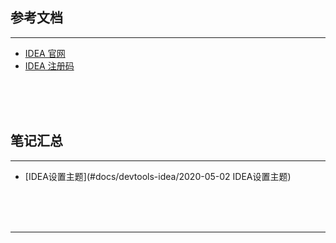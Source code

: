 ## 参考文档

---

* [IDEA 官网](https://www.jetbrains.com/idea/)
* [IDEA 注册码](http://idea.lanyus.com/)



<br/><br/><br/>



## 笔记汇总

---

* [IDEA设置主题](#docs/devtools-idea/2020-05-02 IDEA设置主题)



<br/><br/><br/>

---


